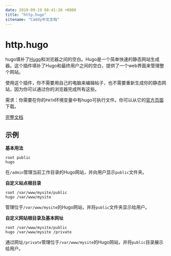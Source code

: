 ```yaml
---
date: 2018-09-19 08:41:28 +0800
title: "http.hugo"
sitename: "Caddy中文文档"
---
```


# http.hugo

hugo填补了[Hugo](https://gohugo.io/)和浏览器之间的空白。Hugo是一个简单快速的静态网站生成器。这个插件填补了Hugo和最终用户之间的空白，提供了一个web界面来管理整个网站。

使用这个插件，你不需要用自己的电脑来编辑帖子，也不需要重新生成你的静态网站，因为你可以通过你的浏览器完成所有这些。

需求：你需要在你的`PATH`环境变量中有hugo可执行文件。你可以从它的[官方页面](https://gohugo.io/getting-started/installing/)下载。

[完整文档](https://filebrowser.github.io/caddy/)

## 示例

__基本用法__

```caddy
root public
hugo
```

在`/admin`管理当前工作目录的Hugo网站，并向用户显示`public`文件夹。

__自定义站点根目录__

```caddy
root /var/www/mysite/public
hugo /var/www/mysite
```

管理位于`/var/www/mysite`的Hugo网站，并将`public`文件夹显示给用户。

__自定义网站根目录及基本网址__

```caddy
root /var/www/mysite/public
hugo /var/www/mysite /private
```

通过网址`/private`管理位于`/var/www/mysite`的Hugo网站，并将`public`目录展示给用户。
